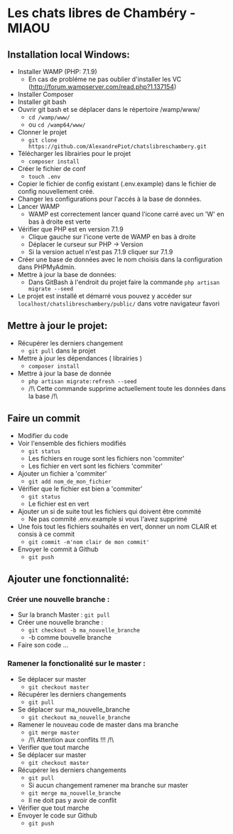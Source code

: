 # Les chats libres de Chambéry - MIAOU

## Installation local Windows: 
- Installer WAMP (PHP: 7.1.9)
    - En cas de probléme ne pas oublier d'installer les VC (http://forum.wampserver.com/read.php?1,137154)
- Installer Composer
- Installer git bash
- Ouvrir git bash et se déplacer dans le répertoire /wamp/www/
    - `cd /wamp/www/`
    - ou `cd /wamp64/www/`
- Clonner le projet
    - `git clone https://github.com/AlexandrePiot/chatslibreschambery.git`
- Télécharger les librairies pour le projet
    - `composer install`
- Créer le fichier de conf
    - `touch .env`
- Copier le fichier de config existant (.env.example) dans le fichier de config nouvellement créé.
- Changer les configurations pour l'accés à la base de données.
- Lancer WAMP 
    - WAMP est correctement lancer quand l'icone carré avec un 'W' en bas à droite est verte
- Vérifier que PHP est en version 7.1.9
    - Clique gauche sur l'icone verte de WAMP en bas à droite
    - Déplacer le curseur sur PHP -> Version
    - Si la version actuel n'est pas 7.1.9 cliquer sur 7.1.9
- Créer une base de données avec le nom choisis dans la configuration dans PHPMyAdmin.
- Mettre à jour la base de données: 
    - Dans GitBash à l'endroit du projet faire la commande `php artisan migrate --seed`
- Le projet est installé et démarré vous pouvez y accéder sur `localhost/chatslibreschambery/public/` dans votre navigateur favori


 ## Mettre à jour le projet:

 - Récupérer les derniers changement
    - `git pull` dans le projet
- Mettre à jour les dépendances ( librairies )
    - `composer install`
- Mettre à jour la base de donnée
    - `php artisan migrate:refresh --seed` 
    - /!\ Cette commande supprime actuellement toute les données dans la base /!\

## Faire un commit

- Modifier du code
- Voir l'ensemble des fichiers modifiés
    - `git status`
    - Les fichiers en rouge sont les fichiers non 'commiter'
    - Les fichier en vert sont les fichiers 'commiter'
- Ajouter un fichier a 'commiter'
    - `git add nom_de_mon_fichier`
- Vérifier que le fichier est bien a 'commiter'
    - `git status`
    - Le fichier est en vert
- Ajouter un si de suite tout les fichiers qui doivent être commité 
    - Ne pas commité .env.example si vous l'avez supprimé
- Une fois tout les fichiers souhaités en vert, donner un nom CLAIR et consis à ce commit
    - `git commit -m'nom clair de mon commit'`
- Envoyer le commit à Github
    - `git push`

 ## Ajouter une fonctionnalité:

### Créer une nouvelle branche :
 - Sur la branch Master : `git pull`
 - Créer une nouvelle branche :
    - `git checkout -b ma_nouvelle_branche`
    - -b comme bouvelle branche
- Faire son code ...
### Ramener la fonctionalité sur le master :
- Se déplacer sur master 
    - `git checkout master`
- Récupérer les derniers changements 
    - `git pull`
- Se déplacer sur ma_nouvelle_branche
    - `git checkout ma_nouvelle_branche`
- Ramener le nouveau code de master dans ma branche
    - `git merge master`
    - /!\ Attention aux conflits !!! /!\
- Verifier que tout marche
- Se déplacer sur master 
    - `git checkout master`
- Récupérer les derniers changements 
    - `git pull`
    - Si aucun changement ramener ma branche sur master
    - `git merge ma_nouvelle_branche`
    - Il ne doit pas y avoir de conflit
- Vérifier que tout marche
- Envoyer le code sur Github
    - `git push`
